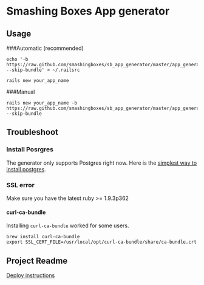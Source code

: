 # Smashing Boxes App generator

## Usage
###Automatic (recommended)
```
echo '-b https://raw.github.com/smashingboxes/sb_app_generator/master/app_generator.rb --skip-bundle' > ~/.railsrc

rails new your_app_name
```

###Manual
```
rails new your_app_name -b https://raw.github.com/smashingboxes/sb_app_generator/master/app_generator.rb --skip-bundle
```

## Troubleshoot

### Install Posrgres
The generator only supports Postgres right now. Here is the [simplest way to install postgres](http://postgresapp.com/).

### SSL error
Make sure you have the latest ruby >= 1.9.3p362

#### curl-ca-bundle
Installing `curl-ca-bundle` worked for some users.

```
brew install curl-ca-bundle
export SSL_CERT_FILE=/usr/local/opt/curl-ca-bundle/share/ca-bundle.crt
```

## Project Readme
[Deploy instructions](https://github.com/smashingboxes/sb_app_generator/blob/master/templates/README.md)
